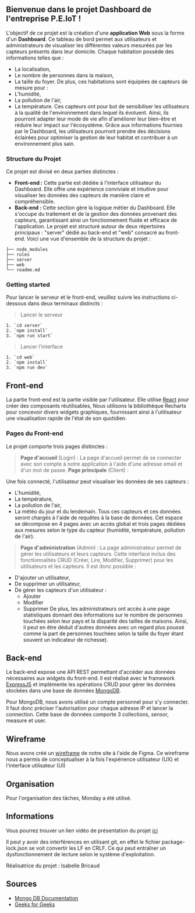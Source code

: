 ## Bienvenue dans le projet Dashboard de l'entreprise **P.E.IoT** !
L'objectif de ce projet est la création d'une **application Web** sous la forme d'un **Dashboard**. Ce tableau de bord permet aux utilisateurs et administrateurs de visualiser les différentes valeurs mesurées par les capteurs présents dans leur domicile.
Chaque habitation possède des informations telles que :
- La localisation,
- Le nombre de personnes dans la maison,
- La taille du foyer.
  De plus, ces habitations sont équipées de capteurs de mesure pour :
- L'humidité,
- La pollution de l'air,
- La température.
  Ces capteurs ont pour but de sensibiliser les utilisateurs à la qualité
  de l'environnement dans lequel ils évoluent. Ainsi, ils pourront adapter
  leur mode de vie afin d'améliorer leur bien-être et réduire leur impact
  sur l'écosystème.
  Grâce aux informations fournies par le Dashboard, les
  utilisateurs pourront prendre des décisions éclairées pour optimiser la
  gestion de leur habitat et contribuer à un environnement plus sain.
### Structure du Projet
Ce projet est divisé en deux parties distinctes :
- **Front-end :** Cette partie est dédiée à l'interface utilisateur du
  Dashboard. Elle offre une expérience conviviale et intuitive pour
  visualiser les données des capteurs de manière claire et compréhensible.
- **Back-end :** Cette section gère la logique métier du Dashboard.
  Elle s'occupe du traitement et de la gestion des
  données provenant des capteurs, garantissant ainsi un fonctionnement
  fluide et efficace de l'application.
  Le projet est structuré autour de deux répertoires principaux :
  "server" dédié au back-end et "web" consacré au front-end.
  Voici une vue d'ensemble de la structure du projet :
```shell
├── node_modules
├── rules
├── server
├── web
└── readme.md
```
### Getting started
Pour lancer le serveur et le front-end, veuillez suivre les instructions ci-dessous dans deux terminaux distincts :
> Lancer le serveur
>
    1. `cd server`
    2. `npm install`
    3. `npm run start`
> Lancer l'interface
>
    1. `cd web` 
    2. `npm install`
    3. `npm run dev`
## Front-end
La partie front-end est la partie visible par l'utilisateur.
Elle utilise [React](https://github.com/vitejs/vite-plugin-react/blob/main/packages/plugin-react/README.md) pour créer des composants réutilisables,
Nous utilisons la bibliothèque Recharts pour concevoir divers widgets
graphiques, fournissant ainsi à l'utilisateur une visualisation rapide
de l'état de son quotidien.
### Pages du Front-end
Le projet comporte trois pages distinctes :
> **Page d'accueil** (Login) :
La page d'accueil permet de se connecter avec son compte à notre
application à l'aide d'une adresse email et d'un mot de passe.
> **Page principale** (Client) :

Une fois connecté, l'utilisateur peut visualiser les données de ses capteurs :
- L'humidité,
- La température,
- La pollution de l'air,
- La météo du jour et du lendemain.
  Tous ces capteurs et ces données seront chargés à l'aide de requêtes à la base de données.
  Cet espace se décompose en 4 pages avec un accès global et trois pages dédiées
  aux mesures selon le type du capteur (humidité, température, pollution de l'air).
> **Page d'administration** (Admin) :
La page administrateur permet de gérer les utilisateurs et leurs capteurs.
Cette interface inclus des fonctionnalités CRUD (Créer, Lire, Modifier, Supprimer) pour les utilisateurs et les capteurs.
Il est donc possible :
- D'ajouter un utilisateur,
- De supprimer un utilisateur,
- De gérer les capteurs d'un utilisateur :
    - Ajouter
    - Modifier
    - Supprimer
      De plus, les administrateurs ont accès à une page statistiques donnant des informations sur le nombre de
      personnes touchées selon leur pays et la disparité des tailles de maisons.
      Ainsi, il peut en être déduit d'autres données avec un regard plus poussé comme la part de personnes touchées selon
      la taille du foyer étant souvent un indicateur de richesse).
## Back-end
Le back-end expose une API REST permettant d'accéder aux données nécessaires aux widgets du front-end. Il est réalisé
avec le framework [ExpressJS](https://expressjs.com/fr/) et implémente les opérations CRUD pour gérer les données stockées dans une base de
données [MongoDB](https://www.mongodb.com/fr-fr).

Pour MongoDB, nous avons utilisé un compte personnel pour s'y connecter. Il faut donc préciser l'autorisation pour chaque adresse IP et lancer la connection. Cette base de
données comporte 3 collections, sensor, measure et user.
## Wireframe
Nous avons créé un [wireframe](https://www.figma.com/file/SC6KIVX94aw5RdwBDXK77z/Projet-WEb-ing4?type=design&node-id=0%3A1&mode=design&t=nIGYMTfib3y61ArQ-1) de notre site à l'aide de Figma. Ce wireframe nous a permis de conceptualiser
à la fois l'expérience utilisateur (UX) et l'interface utilisateur (UI)
## Organisation
Pour l'organisation des tâches, Monday a été utilisé.
## Informations
Vous pourrez trouver un lien vidéo de présentation du projet [ici](https://youtu.be/raiVOQ_8SNw)

Il peut y avoir des interférences en utilisant git, en effet le fichier package-lock.json se voit convertir les LF en CRLF.
Ce qui peut entraîner un dysfonctionnement de lecture selon le système d'exploitation.

Réalisatrice du projet : Isabelle Bricaud

## Sources  
- [Mongo DB Documentation](https://www.mongodb.com/docs/)
- [Geeks for Geeks](https://www.geeksforgeeks.org/reactjs-usenavigate-hook/)
